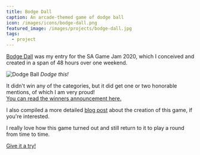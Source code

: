 ```yaml
---
title: Bodge Dall
caption: An arcade-themed game of dodge ball
icon: /images/icons/bodge-dall.png
featured_image: /images/projects/bodge-dall.jpg
tags:
  - project
---
```


[Bodge Dall](https://miltage.itch.io/bodge-dall) was my entry for the SA Game Jam 2020, which I conceived and created in a span of 48 hours over one weekend.

![Dodge Ball](https://media1.tenor.com/images/6094bb21985b6ef670401f6d8a000b3d/tenor.gif?itemid=12915413)
*Dodge this!*

It didn't win any of the categories, but it did get one or two honorable mentions, of which I am very proud!  
[You can read the winners announcement here.](https://itch.io/jam/sa-game-jam/topic/1037428/winners-announcement#post-2135842)

I also compiled a more detailed [blog post](/blog/sa-game-jam-2020/) about the creation of this game, if you're interested.

I really love how this game turned out and still return to it to play a round from time to time.

[Give it a try!](https://miltage.itch.io/bodge-dall)
